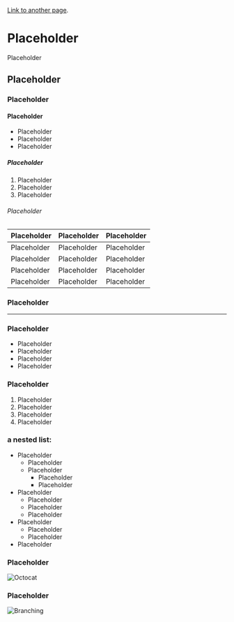 
[Link to another page](./another-page.html).
# Placeholder
Placeholder
## Placeholder
### Placeholder
#### Placeholder

*  Placeholder
*  Placeholder
*  Placeholder

##### Placeholder

1.  Placeholder
2.  Placeholder
3.  Placeholder
###### Placeholder

| Placeholder  | Placeholder       | Placeholder |
|:-------------|:------------------|:------------|
| Placeholder  | Placeholder       | Placeholder |
| Placeholder  | Placeholder       | Placeholder |
| Placeholder  | Placeholder       | Placeholder |
| Placeholder  | Placeholder       | Placeholder |

### Placeholder

* * *

### Placeholder

*   Placeholder
*   Placeholder
*   Placeholder
*   Placeholder

### Placeholder

1.  Placeholder
1.  Placeholder
1.  Placeholder
1.  Placeholder

### a nested list:

- Placeholder
  - Placeholder
  - Placeholder
    - Placeholder
    - Placeholder
- Placeholder
  - Placeholder
  - Placeholder
  - Placeholder
- Placeholder
  - Placeholder
  - Placeholder
- Placeholder

### Placeholder
![Octocat](https://github.githubassets.com/images/icons/emoji/octocat.png)

### Placeholder

![Branching](https://guides.github.com/activities/hello-world/branching.png)
